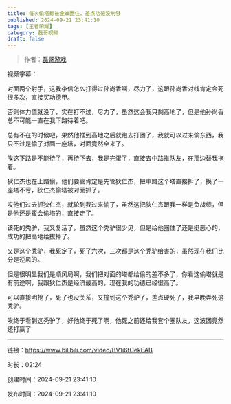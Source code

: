 ```yaml
---
title: 每次偷塔都被金蝉圈住，差点功德没刷够
published: 2024-09-21 23:41:10
tags: [王者荣耀]
category: 磊哥视频
draft: false
---
```



> 作者：[磊哥游戏](https://space.bilibili.com/268941858?spm_id_from=333.788.upinfo.head.click)

视频字幕：

对面两个射手，这我李信怎么打得过孙尚香啊，尽力了，这跟孙尚香对线肯定会死很多次，直接买功德甲。

否则体力值就没了，实在打不过，尽力了，虽然这会我只剩高地了，但是他孙尚香总不可能一直在我下路待着吧。

总有不在的时候吧，果然他推到高地之后就跑去打团了，我就可以过来偷东西，我只不过是偷了对面一座塔，对面竟然全来了。

唉这下路是不能待了，再待下去，我是完蛋了，直接去中路推队友，在那边替我拖着。

狄仁杰也在上路偷，他们要管肯定是先管狄仁杰，把中路这个塔直接拆了，换了一座塔不亏，狄仁杰偷塔被对面抓了。

哎他们过去抓狄仁杰，就轮到我过来偷了，虽然这把狄仁杰跟我一样是负战绩，但是他还是蛮会偷塔的，直接走了。

该死的秃驴，我又复活了，虽然这个秃驴很少见，但是给他圈住了还是挺恶心的，成功的把高地给拔掉了。

又是这个秃驴，我死定了，死了六次，三次都是这个秃驴给害的，虽然现在我们比分是逆风的。

但是很明显我们是顺风局啊，我们把对面的塔都给偷的差不多了，你看这偷塔就是有前途啊，我跟狄仁杰是经济最高的，现在我的功德已经很高了。

可以直接明抢了，死了也没关系，又撞到这个秃驴了，差点硬死了，我早晚弄死这秃驴。

唉终于看到这秃驴了，好他终于死了啊，他死之前还给我套个圈队友，这波团竟然还打赢了

---


链接：https://www.bilibili.com/video/BV1i6tCekEAB



时长：02:24

创建时间：2024-09-21 23:41:10

发布时间：2024-09-21 23:41:10
